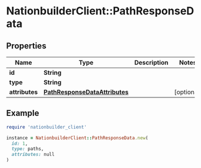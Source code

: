 # NationbuilderClient::PathResponseData

## Properties

| Name | Type | Description | Notes |
| ---- | ---- | ----------- | ----- |
| **id** | **String** |  |  |
| **type** | **String** |  |  |
| **attributes** | [**PathResponseDataAttributes**](PathResponseDataAttributes.md) |  | [optional] |

## Example

```ruby
require 'nationbuilder_client'

instance = NationbuilderClient::PathResponseData.new(
  id: 1,
  type: paths,
  attributes: null
)
```

